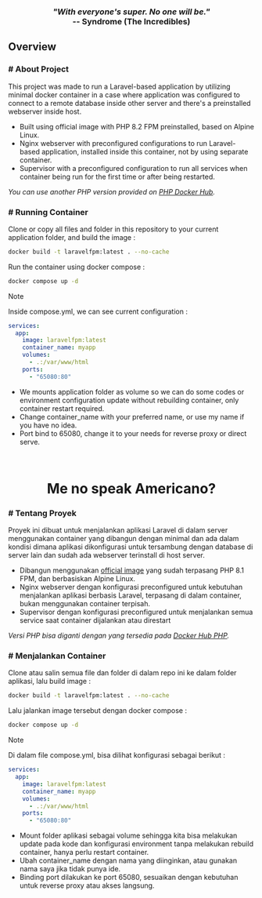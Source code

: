 <h3 align="center">
<em>"With everyone's super. No one will be."</em><br>
-- Syndrome (The Incredibles)
</h3>

## Overview

### # About Project
This project was made to run a Laravel-based application by utilizing minimal docker container in a case where application was configured to connect to a remote database inside other server and there's a preinstalled webserver inside host.

- Built using official image with PHP 8.2 FPM preinstalled, based on Alpine Linux.
- Nginx webserver with preconfigured configurations to run Laravel-based application, installed inside this container, not by using separate container.
- Supervisor with a preconfigured configuration to run all services when container being run for the first time or after being restarted.

*You can use another PHP version provided on [PHP Docker Hub](https://hub.docker.com/_/php/tags?name=fpm-alpine).*

### # Running Container
Clone or copy all files and folder in this repository to your current application folder, and build the image :
```bash
docker build -t laravelfpm:latest . --no-cache
```
Run the container using docker compose :
```bash
docker compose up -d
```

> [!NOTE]
> Inside compose.yml, we can see current configuration :
> ```yaml
> services:
>   app:
>     image: laravelfpm:latest
>     container_name: myapp
>     volumes:
>       - .:/var/www/html
>     ports:
>       - "65080:80"
> ```
> - We mounts application folder as volume so we can do some codes or environment configuration update without rebuilding container, only container restart required.
> - Change container_name with your preferred name, or use my name if you have no idea.
> - Port bind to 65080, change it to your needs for reverse proxy or direct serve.

<br>
<h1 align="center"> Me no speak Americano? </h1>

### # Tentang Proyek
Proyek ini dibuat untuk menjalankan aplikasi Laravel di dalam server menggunakan container yang dibangun dengan minimal dan ada dalam kondisi dimana aplikasi dikonfigurasi untuk tersambung dengan database di server lain dan sudah ada webserver terinstall di host server.

- Dibangun menggunakan [official image](https://hub.docker.com/layers/library/php/8.1-fpm-alpine/images/sha256-fed51bf5b0a3c41418d6252e276d3b82c3077517099095eee67e1d652ea4372c?context=explore) yang sudah terpasang PHP 8.1 FPM, dan berbasiskan Alpine Linux.
- Nginx webserver dengan konfigurasi preconfigured untuk kebutuhan menjalankan aplikasi berbasis Laravel, terpasang di dalam container, bukan menggunakan container terpisah.
- Supervisor dengan konfigurasi preconfigured untuk menjalankan semua service saat container dijalankan atau direstart

*Versi PHP bisa diganti dengan yang tersedia pada [Docker Hub PHP](https://hub.docker.com/_/php/tags?name=fpm-alpine).*

### # Menjalankan Container
Clone atau salin semua file dan folder di dalam repo ini ke dalam folder aplikasi, lalu build image :
```bash
docker build -t laravelfpm:latest . --no-cache
```
Lalu jalankan image tersebut dengan docker compose :
```bash
docker compose up -d
```
> [!NOTE]
> Di dalam file compose.yml, bisa dilihat konfigurasi sebagai berikut :
> ```yaml
> services:
>   app:
>     image: laravelfpm:latest
>     container_name: myapp
>     volumes:
>       - .:/var/www/html
>     ports:
>       - "65080:80"
> ```
> - Mount folder aplikasi sebagai volume sehingga kita bisa melakukan update pada kode dan konfigurasi environment tanpa melakukan rebuild container, hanya perlu restart container.
> - Ubah container_name dengan nama yang diinginkan, atau gunakan nama saya jika tidak punya ide.
> - Binding port dilakukan ke port 65080, sesuaikan dengan kebutuhan untuk reverse proxy atau akses langsung.
